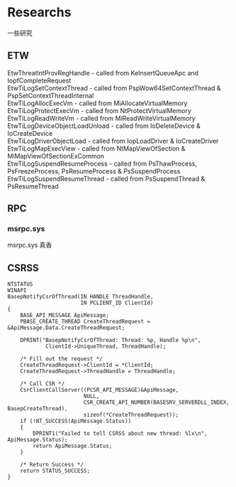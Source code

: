 # Researchs
一些研究

## ETW
EtwThreatIntProvRegHandle - called from KeInsertQueueApc and IopfCompleteRequest  
EtwTiLogSetContextThread - called from PspWow64SetContextThread & PspSetContextThreadInternal  
EtwTiLogAllocExecVm - called from MiAllocateVirtualMemory  
EtwTiLogProtectExecVm - called from NtProtectVirtualMemory  
EtwTiLogReadWriteVm - called from MiReadWriteVirtualMemory  
EtwTiLogDeviceObjectLoadUnload - called from IoDeleteDevice & IoCreateDevice  
EtwTiLogDriverObjectLoad - called from IopLoadDriver & IoCreateDriver  
EtwTiLogMapExecView - called from NtMapViewOfSection & MiMapViewOfSectionExCommon  
EtwTiLogSuspendResumeProcess - called from PsThawProcess, PsFreezeProcess, PsResumeProcess & PsSuspendProcess  
EtwTiLogSuspendResumeThread - called from PsSuspendThread & PsResumeThread  

## RPC
### msrpc.sys
msrpc.sys 真香

## CSRSS
```
NTSTATUS
WINAPI
BasepNotifyCsrOfThread(IN HANDLE ThreadHandle,
                       IN PCLIENT_ID ClientId)
{
    BASE_API_MESSAGE ApiMessage;
    PBASE_CREATE_THREAD CreateThreadRequest = &ApiMessage.Data.CreateThreadRequest;

    DPRINT("BasepNotifyCsrOfThread: Thread: %p, Handle %p\n",
            ClientId->UniqueThread, ThreadHandle);

    /* Fill out the request */
    CreateThreadRequest->ClientId = *ClientId;
    CreateThreadRequest->ThreadHandle = ThreadHandle;

    /* Call CSR */
    CsrClientCallServer((PCSR_API_MESSAGE)&ApiMessage,
                        NULL,
                        CSR_CREATE_API_NUMBER(BASESRV_SERVERDLL_INDEX, BasepCreateThread),
                        sizeof(*CreateThreadRequest));
    if (!NT_SUCCESS(ApiMessage.Status))
    {
        DPRINT1("Failed to tell CSRSS about new thread: %lx\n", ApiMessage.Status);
        return ApiMessage.Status;
    }

    /* Return Success */
    return STATUS_SUCCESS;
}
```
